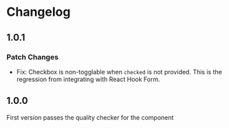 # Changelog

## 1.0.1

### Patch Changes

- Fix: Checkbox is non-togglable when `checked` is not provided. This is the regression from integrating with React Hook Form.

## 1.0.0

First version passes the quality checker for the component
